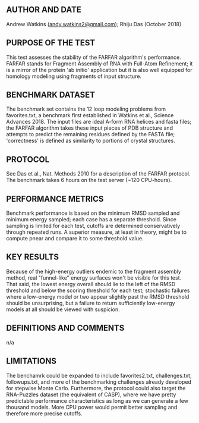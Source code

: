 ## AUTHOR AND DATE
Andrew Watkins (andy.watkins2@gmail.com); Rhiju Das (October 2018)

## PURPOSE OF THE TEST
This test assesses the stability of the FARFAR algorithm's performance. FARFAR stands for Fragment Assembly of RNA with Full-Atom Refinement; it is a mirror of the protein 'ab initio' application but it is also well equipped for homology modeling using fragments of input structure.  

## BENCHMARK DATASET
The benchmark set contains the 12 loop modeling problems from favorites.txt, a benchmark first established in Watkins et al., Science Advances 2018. The input files are ideal A-form RNA helices and fasta files; the FARFAR algorithm takes these input pieces of PDB structure and attempts to predict the remaining residues defined by the FASTA file; 'correctness' is defined as similarity to portions of crystal structures.

## PROTOCOL
See Das et al., Nat. Methods 2010 for a description of the FARFAR protocol. The benchmark takes 6 hours on the test server (~120 CPU-hours).

## PERFORMANCE METRICS
Benchmark performance is based on the minimum RMSD sampled and minimum energy sampled; each case has a separate threshold. Since sampling is limited for each test, cutoffs are determined conservatively through repeated runs. A superior measure, at least in theory, might be to compute pnear and compare it to some threshold value.

## KEY RESULTS
Because of the high-energy outliers endemic to the fragment assembly method, real "funnel-like" energy surfaces won't be visible for this test. That said, the lowest energy overall should lie to the left of the RMSD threshold and below the scoring threshold for each test; stochastic failures where a low-energy model or two appear slightly past the RMSD threshold should be unsurprising, but a failure to return sufficiently low-energy models at all should be viewed with suspicion.

## DEFINITIONS AND COMMENTS
n/a

## LIMITATIONS
The benchamrk could be expanded to include favorites2.txt, challenges.txt, followups.txt, and more of the benchmarking challenges already developed for stepwise Monte Carlo. Furthermore, the protocol could also target the RNA-Puzzles dataset (the equivalent of CASP), where we have pretty predictable performance characteristics as long as we can generate a few thousand models. More CPU power would permit better sampling and therefore more precise cutoffs.

